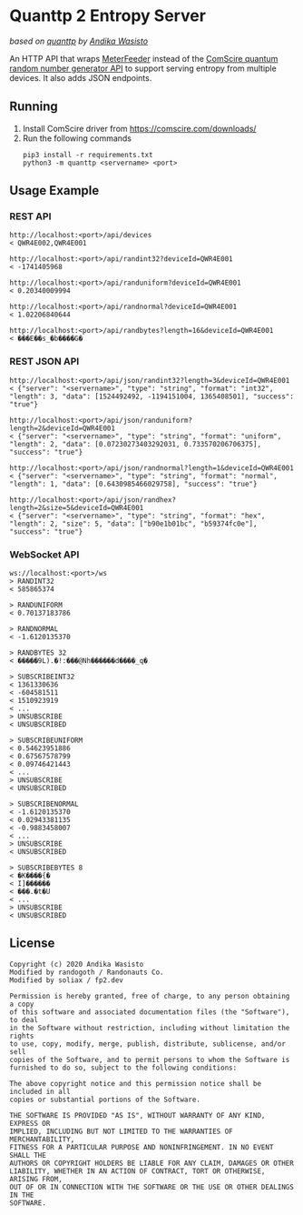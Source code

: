 Quanttp 2 Entropy Server
========================

_based on [quanttp](https://github.com/awasisto/quanttp) by [Andika Wasisto](https://www.wasisto.com/)_

An HTTP API that wraps [MeterFeeder](https://github.com/TheRandonauts/MeterFeeder) instead of the [ComScire quantum random number generator API](https://comscire.com/downloads/qwqngdoc/) to support serving entropy from multiple devices. It also adds JSON endpoints.

Running
-------

1. Install ComScire driver from https://comscire.com/downloads/
2. Run the following commands
   ```
   pip3 install -r requirements.txt
   python3 -m quanttp <servername> <port>
   ```

Usage Example
-------------

### REST API

	http://localhost:<port>/api/devices
	< QWR4E002,QWR4E001

	http://localhost:<port>/api/randint32?deviceId=QWR4E001
	< -1741405968

	http://localhost:<port>/api/randuniform?deviceId=QWR4E001
	< 0.20340009994

	http://localhost:<port>/api/randnormal?deviceId=QWR4E001
	< 1.02206840644

	http://localhost:<port>/api/randbytes?length=16&deviceId=QWR4E001
	< ���E��s_�b����G�

### REST JSON API

	http://localhost:<port>/api/json/randint32?length=3&deviceId=QWR4E001
	< {"server": "<servername>", "type": "string", "format": "int32", "length": 3, "data": [1524492492, -1194151004, 1365408501], "success": "true"}

	http://localhost:<port>/api/json/randuniform?length=2&deviceId=QWR4E001
	< {"server": "<servername>", "type": "string", "format": "uniform", "length": 2, "data": [0.07230273403292031, 0.733570206706375], "success": "true"}

	http://localhost:<port>/api/json/randnormal?length=1&deviceId=QWR4E001
	< {"server": "<servername>", "type": "string", "format": "normal", "length": 1, "data": [0.6430985466029758], "success": "true"}

	http://localhost:<port>/api/json/randhex?length=2&size=5&deviceId=QWR4E001
	< {"server": "<servername>", "type": "string", "format": "hex", "length": 2, "size": 5, "data": ["b90e1b01bc", "b59374fc0e"], "success": "true"}

### WebSocket API
	
	ws://localhost:<port>/ws
	> RANDINT32
	< 585865374

	> RANDUNIFORM
	< 0.70137183786

	> RANDNORMAL
	< -1.6120135370

	> RANDBYTES 32
	< �����9L).�!:���@Nh������d����_q�

	> SUBSCRIBEINT32
	< 1361330636
	< -604581511
	< 1510923919
	< ...
	> UNSUBSCRIBE
	< UNSUBSCRIBED

	> SUBSCRIBEUNIFORM
	< 0.54623951886
	< 0.67567578799
	< 0.09746421443
	< ...
	> UNSUBSCRIBE
	< UNSUBSCRIBED

	> SUBSCRIBENORMAL
	< -1.6120135370
	< 0.02943381135
	< -0.9883458007
	< ...
	> UNSUBSCRIBE
	< UNSUBSCRIBED

	> SUBSCRIBEBYTES 8
	< �K����{�
	< I]������
	< ���.�t�U
	< ...
	> UNSUBSCRIBE
	< UNSUBSCRIBED

License
-------

    Copyright (c) 2020 Andika Wasisto
	Modified by randogoth / Randonauts Co.
	Modified by soliax / fp2.dev

    Permission is hereby granted, free of charge, to any person obtaining a copy
    of this software and associated documentation files (the "Software"), to deal
    in the Software without restriction, including without limitation the rights
    to use, copy, modify, merge, publish, distribute, sublicense, and/or sell
    copies of the Software, and to permit persons to whom the Software is
    furnished to do so, subject to the following conditions:

    The above copyright notice and this permission notice shall be included in all
    copies or substantial portions of the Software.

    THE SOFTWARE IS PROVIDED "AS IS", WITHOUT WARRANTY OF ANY KIND, EXPRESS OR
    IMPLIED, INCLUDING BUT NOT LIMITED TO THE WARRANTIES OF MERCHANTABILITY,
    FITNESS FOR A PARTICULAR PURPOSE AND NONINFRINGEMENT. IN NO EVENT SHALL THE
    AUTHORS OR COPYRIGHT HOLDERS BE LIABLE FOR ANY CLAIM, DAMAGES OR OTHER
    LIABILITY, WHETHER IN AN ACTION OF CONTRACT, TORT OR OTHERWISE, ARISING FROM,
    OUT OF OR IN CONNECTION WITH THE SOFTWARE OR THE USE OR OTHER DEALINGS IN THE
    SOFTWARE.
